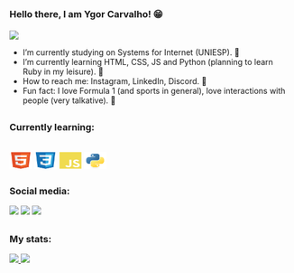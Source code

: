 ##
### Hello there, I am Ygor Carvalho! 😁

<img align="center" src="https://media.giphy.com/media/mRoCaQMjS6xvgabiho/giphy.gif">

- I’m currently studying on Systems for Internet (UNIESP). 🎒
- I’m currently learning HTML, CSS, JS and Python (planning to learn Ruby in my leisure). 💭
- How to reach me: Instagram, LinkedIn, Discord. 📮
- Fun fact: I love Formula 1 (and sports in general), love interactions with people (very talkative). 🍞

## 
### Currently learning:

<div style="display: inline_block"><br>
  <img align="center" alt="Ygor-HTML" height="30" width="40" src="https://raw.githubusercontent.com/devicons/devicon/master/icons/html5/html5-original.svg">
  <img align="center" alt="Ygor-CSS" height="30" width="40" src="https://raw.githubusercontent.com/devicons/devicon/master/icons/css3/css3-original.svg">
  <img align="center" alt="Ygor-Js" height="30" width="40" src="https://raw.githubusercontent.com/devicons/devicon/master/icons/javascript/javascript-plain.svg">
  <img align="center" alt="Ygor-Python" height="30" width="40" src="https://raw.githubusercontent.com/devicons/devicon/master/icons/python/python-original.svg">

##
### Social media:

<div>
  <a href="https://instagram.com/carvalhoygor" target="_blank"><img src="https://img.shields.io/badge/-Instagram-%23E4405F?style=for-the-badge&logo=instagram&logoColor=white" target="_blank"></a>
  <a href="https://www.linkedin.com/in/ygorcarvalho44-45875016a" target="_blank"><img src="https://img.shields.io/badge/-LinkedIn-%230077B5?style=for-the-badge&logo=linkedin&logoColor=white" target="_blank"></a>
  <a href="https://discord.gg/392652171163992064" target="_blank"><img src="https://img.shields.io/badge/Discord-7289DA?style=for-the-badge&logo=discord&logoColor=white" target="_blank"></a> 
<div/>

##
### My stats:

<div>
  <a href="https://github.com/farvillage">
  <img height="180em" src="https://github-readme-stats.vercel.app/api?username=farvillage&show_icons=true&theme=material-palenight&include_all_commits=true&count_private=true"/>
  <img height="180em" src="https://github-readme-stats.vercel.app/api/top-langs/?username=farvillage&layout=compact&langs_count=16&theme=material-palenight"/>
</div>

##
